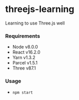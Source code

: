 # threejs-learning
Learning to use Three.js well

### Requirements

* Node v8.0.0
* React v16.2.0
* Yarn v1.3.2
* Parcel v1.5.1
* Three v87.1

### Usage

* `npm start`
